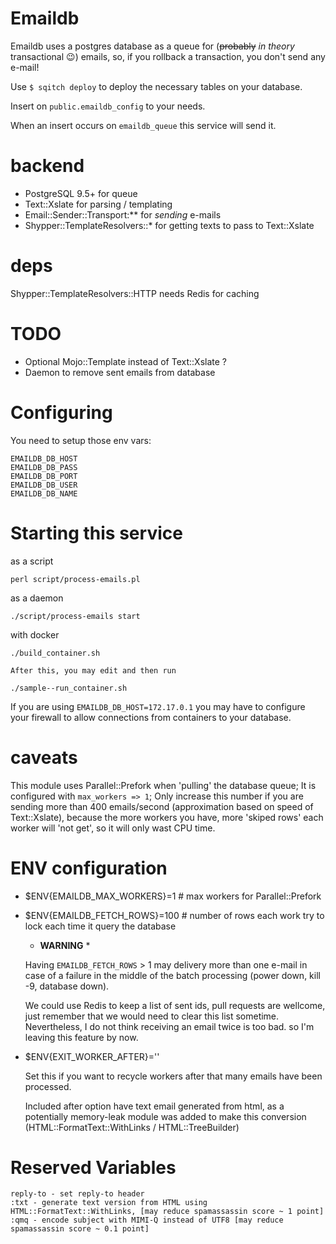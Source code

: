 # Emaildb

Emaildb uses a postgres database as a queue for (~~probably~~ *in theory* transactional 😉) emails,
so, if you rollback a transaction, you don't send any e-mail!

Use `$ sqitch deploy` to deploy the necessary tables on your database.

Insert on `public.emaildb_config` to your needs.

When an insert occurs on `emaildb_queue` this service will send it.

# backend

- PostgreSQL 9.5+ for queue
- Text::Xslate for parsing / templating
- Email::Sender::Transport:** for *sending* e-mails
- Shypper::TemplateResolvers::* for getting texts to pass to Text::Xslate

# deps

Shypper::TemplateResolvers::HTTP needs Redis for caching

# TODO

- Optional Mojo::Template instead of Text::Xslate ?
- Daemon to remove sent emails from database

# Configuring

You need to setup those env vars:

    EMAILDB_DB_HOST
    EMAILDB_DB_PASS
    EMAILDB_DB_PORT
    EMAILDB_DB_USER
    EMAILDB_DB_NAME


# Starting this service

as a script

    perl script/process-emails.pl

as a daemon

    ./script/process-emails start

with docker

    ./build_container.sh

    After this, you may edit and then run

    ./sample--run_container.sh

If you are using `EMAILDB_DB_HOST=172.17.0.1` you may have to configure your firewall to allow connections from containers to your database.

# caveats

This module uses Parallel::Prefork when 'pulling' the database queue; It is configured with `max_workers => 1`;
Only increase this number if you are sending more than 400 emails/second (approximation based on speed of Text::Xslate),
because the more workers you have, more 'skiped rows' each worker will 'not get', so it will only wast CPU time.

# ENV configuration

- $ENV{EMAILDB_MAX_WORKERS}=1 # max workers for Parallel::Prefork

- $ENV{EMAILDB_FETCH_ROWS}=100 # number of rows each work try to lock each time it query the database

    * **WARNING** *

    Having `EMAILDB_FETCH_ROWS` > 1 may delivery more than one e-mail
    in case of a failure in the middle of the batch processing (power down, kill -9, database down).

    We could use Redis to keep a list of sent ids, pull requests are wellcome, just remember that we would need to clear this list sometime.
    Nevertheless, I do not think receiving an email twice is too bad. so I'm leaving this feature by now.

- $ENV{EXIT_WORKER_AFTER}=''

    Set this if you want to recycle workers after that many emails have been processed.

    Included after option have text email generated from html, as a potentially memory-leak module was added to make this conversion (HTML::FormatText::WithLinks / HTML::TreeBuilder)


# Reserved Variables

    reply-to - set reply-to header
    :txt - generate text version from HTML using HTML::FormatText::WithLinks, [may reduce spamassassin score ~ 1 point]
    :qmq - encode subject with MIMI-Q instead of UTF8 [may reduce spamassassin score ~ 0.1 point]

